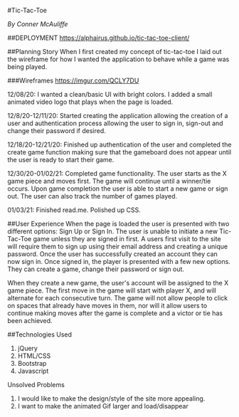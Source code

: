 #Tic-Tac-Toe

*By Conner McAuliffe*

##DEPLOYMENT
https://alphairus.github.io/tic-tac-toe-client/

##Planning Story
When I first created my concept of tic-tac-toe I laid out the wireframe for how
I wanted the application to behave while a game was being played.

###Wireframes
https://imgur.com/QCLY7DU

12/08/20: I wanted a clean/basic UI with bright colors. I added a small animated
video logo that plays when the page is loaded.

12/8/20-12/11/20: Started creating the application allowing the creation of a user
and authentication process allowing the user to sign in, sign-out and change their
password if desired.

12/18/20-12/21/20: Finished up authentication of the user and completed the create
game function making sure that the gameboard does not appear until the user is
ready to start their game.

12/30/20-01/02/21: Completed game functionality. The user starts as the X game
piece and moves first. The game will continue until a winner/tie occurs. Upon game
completion the user is able to start a new game or sign out. The user can also
track the number of games played.

01/03/21: Finished read.me. Polished up CSS.

##User Experience
When the page is loaded the user is presented with two different options: Sign Up or Sign In. The user is unable to initiate a new Tic-Tac-Toe game unless they are signed in first. A users first visit to the site will require them to sign up using their email address and creating a unique password. Once the user has successfully created an account they can now sign in. Once signed in, the player is presented with a few new options. They can create a game, change their password or sign out.

When they create a new game, the user's account will be assigned to the X game piece. The first move in the game will start with player X, and will alternate for each consecutive turn. The game will not allow people to click on spaces that already have moves in them, nor will it allow users to continue making moves after the game is complete and a victor or tie has been achieved.

##Technologies Used

1. jQuery
2. HTML/CSS
3. Bootstrap
4. Javascript

Unsolved Problems
1. I would like to make the design/style of the site more appealing.
2. I want to make the animated Gif larger and load/disappear
